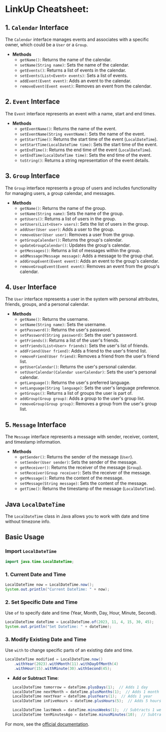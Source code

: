 # LinkUp Cheatsheet:
## 1. `Calendar` Interface

The `Calendar` interface manages events and associates with a specific owner, which could be a `User` or a `Group`.

- **Methods**
  - `getName()`: Returns the name of the calendar.
  - `setName(String name)`: Sets the name of the calendar.
  - `getEvents()`: Returns a list of events in the calendar.
  - `setEvents(List<Event> events)`: Sets a list of events.
  - `addEvent(Event event)`: Adds an event to the calendar.
  - `removeEvent(Event event)`: Removes an event from the calendar.

## 2. `Event` Interface

The `Event` interface represents an event with a name, start and end times.

- **Methods**
  - `getEventName()`: Returns the name of the event.
  - `setEventName(String eventName)`: Sets the name of the event.
  - `getStartTime()`: Returns the start time of the event (`LocalDateTime`).
  - `setStartTime(LocalDateTime time)`: Sets the start time of the event.
  - `getEndTime()`: Returns the end time of the event (`LocalDateTime`).
  - `setEndTime(LocalDateTime time)`: Sets the end time of the event.
  - `toString()`: Returns a string representation of the event details.

## 3. `Group` Interface

The `Group` interface represents a group of users and includes functionality for managing users, a group calendar, and messages.

- **Methods**
  - `getName()`: Returns the name of the group.
  - `setName(String name)`: Sets the name of the group.
  - `getUsers()`: Returns a list of users in the group.
  - `setUsers(List<User> users)`: Sets the list of users in the group.
  - `addUser(User user)`: Adds a user to the group.
  - `removeUser(User user)`: Removes a user from the group.
  - `getGroupCalendar()`: Returns the group's calendar.
  - `updateGroupCalendar()`: Updates the group's calendar.
  - `getMessages()`: Returns a list of messages within the group.
  - `addMessage(Message message)`: Adds a message to the group chat.
  - `addGroupEvent(Event event)`: Adds an event to the group's calendar.
  - `removeGroupEvent(Event event)`: Removes an event from the group's calendar.

## 4. `User` Interface

The `User` interface represents a user in the system with personal attributes, friends, groups, and a personal calendar.

- **Methods**
  - `getName()`: Returns the username.
  - `setName(String name)`: Sets the username.
  - `getPassword()`: Returns the user's password.
  - `setPassword(String password)`: Sets the user's password.
  - `getFriends()`: Returns a list of the user's friends.
  - `setFriends(List<User> friends)`: Sets the user's list of friends.
  - `addFriend(User friend)`: Adds a friend to the user's friend list.
  - `removeFriend(User friend)`: Removes a friend from the user's friend list.
  - `getUserCalendar()`: Returns the user's personal calendar.
  - `setUserCalendar(Calendar userCalendar)`: Sets the user's personal calendar.
  - `getLanguage()`: Returns the user's preferred language.
  - `setLanguage(String language)`: Sets the user's language preference.
  - `getGroups()`: Returns a list of groups the user is part of.
  - `addGroup(Group group)`: Adds a group to the user's group list.
  - `removeGroup(Group group)`: Removes a group from the user's group list.

## 5. `Message` Interface

The `Message` interface represents a message with sender, receiver, content, and timestamp information.

- **Methods**
  - `getSender()`: Returns the sender of the message (`User`).
  - `setSender(User sender)`: Sets the sender of the message.
  - `getReceiver()`: Returns the receiver of the message (`Group`).
  - `setReceiver(Group receiver)`: Sets the receiver of the message.
  - `getMessage()`: Returns the content of the message.
  - `setMessage(String message)`: Sets the content of the message.
  - `getTime()`: Returns the timestamp of the message (`LocalDateTime`).

## Java `LocalDateTime`

The `LocalDateTime` class in Java allows you to work with date and time without timezone info.

## Basic Usage

### Import `LocalDateTime`

```java
import java.time.LocalDateTime;
```

### 1. Current Date and Time

```java
LocalDateTime now = LocalDateTime.now();
System.out.println("Current DateTime: " + now);
```

### 2. Set Specific Date and Time

Use `of` to specify date and time (Year, Month, Day, Hour, Minute, Second).

```java
LocalDateTime dateTime = LocalDateTime.of(2023, 11, 4, 15, 30, 45);
System.out.println("Set DateTime: " + dateTime);
```

### 3. Modify Existing Date and Time

Use `with` to change specific parts of an existing date and time.

```java
LocalDateTime modified = LocalDateTime.now()
    .withYear(2023).withMonth(11).withDayOfMonth(4)
    .withHour(15).withMinute(30).withSecond(45);
```

- **Add or Subtract Time**:
  ```java
  LocalDateTime tomorrow = dateTime.plusDays(1);  // Adds 1 day
  LocalDateTime nextMonth = dateTime.plusMonths(1);  // Adds 1 month
  LocalDateTime nextYear = dateTime.plusYears(1);  // Adds 1 year
  LocalDateTime inFiveHours = dateTime.plusHours(5);  // Adds 5 hours

  LocalDateTime lastWeek = dateTime.minusWeeks(1);  // Subtracts 1 week
  LocalDateTime tenMinutesAgo = dateTime.minusMinutes(10);  // Subtracts 10 minutes
  ```

For more, see the [official documentation](https://docs.oracle.com/javase/8/docs/api/java/time/LocalDateTime.html).